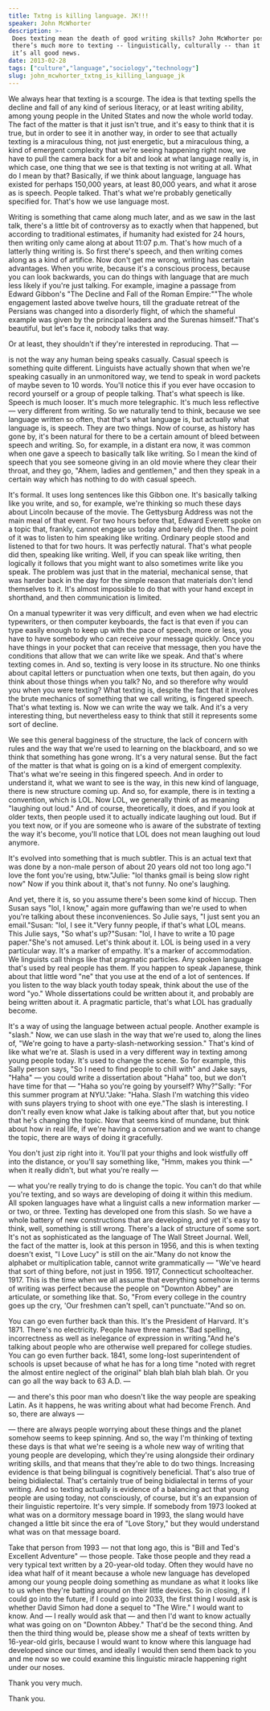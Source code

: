 ```yaml
---
title: Txtng is killing language. JK!!!
speaker: John McWhorter
description: >-
 Does texting mean the death of good writing skills? John McWhorter posits that
 there’s much more to texting -- linguistically, culturally -- than it seems, and
 it’s all good news.
date: 2013-02-28
tags: ["culture","language","sociology","technology"]
slug: john_mcwhorter_txtng_is_killing_language_jk
---
```


We always hear that texting is a scourge. The idea is that texting spells the decline and
fall of any kind of serious literacy, or at least writing ability, among young people in
the United States and now the whole world today. The fact of the matter is that it just
isn't true, and it's easy to think that it is true, but in order to see it in another way,
in order to see that actually texting is a miraculous thing, not just energetic, but a
miraculous thing, a kind of emergent complexity that we're seeing happening right now, we
have to pull the camera back for a bit and look at what language really is, in which case,
one thing that we see is that texting is not writing at all. What do I mean by
that? Basically, if we think about language, language has existed for perhaps 150,000
years, at least 80,000 years, and what it arose as is speech. People talked. That's what
we're probably genetically specified for. That's how we use language most.

Writing is something that came along much later, and as we saw in the last talk, there's a
little bit of controversy as to exactly when that happened, but according to traditional
estimates, if humanity had existed for 24 hours, then writing only came along at about
11:07 p.m. That's how much of a latterly thing writing is. So first there's speech, and
then writing comes along as a kind of artifice. Now don't get me wrong, writing has certain
advantages. When you write, because it's a conscious process, because you can look
backwards, you can do things with language that are much less likely if you're just
talking. For example, imagine a passage from Edward Gibbon's "The Decline and Fall of the
Roman Empire:""The whole engagement lasted above twelve hours, till the graduate retreat
of the Persians was changed into a disorderly flight, of which the shameful example was
given by the principal leaders and the Surenas himself."That's beautiful, but let's face
it, nobody talks that way.

Or at least, they shouldn't if they're interested in reproducing. That —

is not the way any human being speaks casually. Casual speech is something quite different.
Linguists have actually shown that when we're speaking casually in an unmonitored way, we
tend to speak in word packets of maybe seven to 10 words. You'll notice this if you ever
have occasion to record yourself or a group of people talking. That's what speech is like.
Speech is much looser. It's much more telegraphic. It's much less reflective — very
different from writing. So we naturally tend to think, because we see language written so
often, that that's what language is, but actually what language is, is speech. They are
two things. Now of course, as history has gone by, it's been natural for there to be a
certain amount of bleed between speech and writing. So, for example, in a distant era now,
it was common when one gave a speech to basically talk like writing. So I mean the kind of
speech that you see someone giving in an old movie where they clear their throat, and they
go, "Ahem, ladies and gentlemen," and then they speak in a certain way which has nothing
to do with casual speech.

It's formal. It uses long sentences like this Gibbon one. It's basically talking like you
write, and so, for example, we're thinking so much these days about Lincoln because of the
movie. The Gettysburg Address was not the main meal of that event. For two hours before
that, Edward Everett spoke on a topic that, frankly, cannot engage us today and barely did
then. The point of it was to listen to him speaking like writing. Ordinary people stood
and listened to that for two hours. It was perfectly natural. That's what people did then,
speaking like writing. Well, if you can speak like writing, then logically it follows that
you might want to also sometimes write like you speak. The problem was just that in the
material, mechanical sense, that was harder back in the day for the simple reason that
materials don't lend themselves to it. It's almost impossible to do that with your hand
except in shorthand, and then communication is limited.

On a manual typewriter it was very difficult, and even when we had electric typewriters,
or then computer keyboards, the fact is that even if you can type easily enough to keep up
with the pace of speech, more or less, you have to have somebody who can receive your
message quickly. Once you have things in your pocket that can receive that message, then
you have the conditions that allow that we can write like we speak. And that's where
texting comes in. And so, texting is very loose in its structure. No one thinks about
capital letters or punctuation when one texts, but then again, do you think about those
things when you talk? No, and so therefore why would you when you were texting? What
texting is, despite the fact that it involves the brute mechanics of something that we
call writing, is fingered speech. That's what texting is. Now we can write the way we
talk. And it's a very interesting thing, but nevertheless easy to think that still it
represents some sort of decline.

We see this general bagginess of the structure, the lack of concern with rules and the way
that we're used to learning on the blackboard, and so we think that something has gone
wrong. It's a very natural sense. But the fact of the matter is that what is going on is a
kind of emergent complexity. That's what we're seeing in this fingered speech. And in
order to understand it, what we want to see is the way, in this new kind of language,
there is new structure coming up. And so, for example, there is in texting a convention,
which is LOL. Now LOL, we generally think of as meaning "laughing out loud." And of
course, theoretically, it does, and if you look at older texts, then people used it to
actually indicate laughing out loud. But if you text now, or if you are someone who is
aware of the substrate of texting the way it's become, you'll notice that LOL does not
mean laughing out loud anymore.

It's evolved into something that is much subtler. This is an actual text that was done by a
non-male person of about 20 years old not too long ago."I love the font you're using,
btw."Julie: "lol thanks gmail is being slow right now" Now if you think about it, that's
not funny. No one's laughing. 

And yet, there it is, so you assume there's been some kind of hiccup. Then Susan says "lol,
I know," again more guffawing than we're used to when you're talking about these
inconveniences. So Julie says, "I just sent you an email."Susan: "lol, I see it."Very funny
people, if that's what LOL means. This Julie says, "So what's up?"Susan: "lol, I have to
write a 10 page paper."She's not amused. Let's think about it. LOL is being used in a very
particular way. It's a marker of empathy. It's a marker of accommodation. We linguists
call things like that pragmatic particles. Any spoken language that's used by real people
has them. If you happen to speak Japanese, think about that little word "ne" that you use
at the end of a lot of sentences. If you listen to the way black youth today speak, think
about the use of the word "yo." Whole dissertations could be written about it, and
probably are being written about it. A pragmatic particle, that's what LOL has gradually
become.

It's a way of using the language between actual people. Another example is "slash." Now, we
can use slash in the way that we're used to, along the lines of, "We're going to have a
party-slash-networking session." That's kind of like what we're at. Slash is used in a
very different way in texting among young people today. It's used to change the scene. So
for example, this Sally person says, "So I need to find people to chill with" and Jake
says, "Haha" — you could write a dissertation about "Haha" too, but we don't have time for
that — "Haha so you're going by yourself? Why?"Sally: "For this summer program at
NYU."Jake: "Haha. Slash I'm watching this video with suns players trying to shoot with one
eye."The slash is interesting. I don't really even know what Jake is talking about after
that, but you notice that he's changing the topic. Now that seems kind of mundane, but
think about how in real life, if we're having a conversation and we want to change the
topic, there are ways of doing it gracefully.

You don't just zip right into it. You'll pat your thighs and look wistfully off into the
distance, or you'll say something like, "Hmm, makes you think —" when it really didn't,
but what you're really — 

— what you're really trying to do is change the topic. You can't do that while you're
texting, and so ways are developing of doing it within this medium. All spoken languages
have what a linguist calls a new information marker — or two, or three. Texting has
developed one from this slash. So we have a whole battery of new constructions that are
developing, and yet it's easy to think, well, something is still wrong. There's a lack of
structure of some sort. It's not as sophisticated as the language of The Wall Street
Journal. Well, the fact of the matter is, look at this person in 1956, and this is when
texting doesn't exist, "I Love Lucy" is still on the air."Many do not know the alphabet or
multiplication table, cannot write grammatically — "We've heard that sort of thing before,
not just in 1956. 1917, Connecticut schoolteacher. 1917. This is the time when we all
assume that everything somehow in terms of writing was perfect because the people on
"Downton Abbey" are articulate, or something like that. So, "From every college in the
country goes up the cry, 'Our freshmen can't spell, can't punctuate.'"And so
on.

You can go even further back than this. It's the President of Harvard. It's 1871. There's
no electricity. People have three names."Bad spelling, incorrectness as well as inelegance
of expression in writing."And he's talking about people who are otherwise well prepared
for college studies. You can go even further back. 1841, some long-lost superintendent of
schools is upset because of what he has for a long time "noted with regret the almost
entire neglect of the original" blah blah blah blah blah. Or you can go all the way back to
63 A.D. — 

— and there's this poor man who doesn't like the way people are speaking Latin. As it
happens, he was writing about what had become French. And so, there are always —

— there are always people worrying about these things and the planet somehow seems to keep
spinning. And so, the way I'm thinking of texting these days is that what we're seeing is a
whole new way of writing that young people are developing, which they're using alongside
their ordinary writing skills, and that means that they're able to do two things.
Increasing evidence is that being bilingual is cognitively beneficial. That's also true of
being bidialectal. That's certainly true of being bidialectal in terms of your writing.
And so texting actually is evidence of a balancing act that young people are using today,
not consciously, of course, but it's an expansion of their linguistic repertoire. It's
very simple. If somebody from 1973 looked at what was on a dormitory message board in
1993, the slang would have changed a little bit since the era of "Love Story," but they
would understand what was on that message board.

Take that person from 1993 — not that long ago, this is "Bill and Ted's Excellent
Adventure" — those people. Take those people and they read a very typical text written by
a 20-year-old today. Often they would have no idea what half of it meant because a whole
new language has developed among our young people doing something as mundane as what it
looks like to us when they're batting around on their little devices. So in closing, if I
could go into the future, if I could go into 2033, the first thing I would ask is whether
David Simon had done a sequel to "The Wire." I would want to know. And — I really would
ask that — and then I'd want to know actually what was going on on "Downton Abbey." That'd
be the second thing. And then the third thing would be, please show me a sheaf of texts
written by 16-year-old girls, because I would want to know where this language had
developed since our times, and ideally I would then send them back to you and me now so we
could examine this linguistic miracle happening right under our noses.

Thank you very much.

Thank you. 

<!--
ad_duration=3.33
event="TED2013"
external_start_time=0
intro_duration=11.82
is_subtitle_required="False"
is_talk_featured="True"
language="en"
language_swap="False"
native_language="en"
number_of_related_talks=6
number_of_speakers=1
number_of_subtitled_videos=31
number_of_tags=4
number_of_talk_download_languages=32
number_of_talk_more_resources=0
number_of_talk_recommendations=0
number_of_talks_take_actions=0
post_ad_duration=0.83
published_timestamp="2013-04-22 14:59:34"
recording_date="2013-02-28"
speaker_description="Linguist"
speaker_is_published=1
speaker_name="John McWhorter"
speaker_what_others_say="The man changed my mind about texting. I love to gripe about it, but John McWhorter made me rethink how I felt."
talk_name="Txtng is killing language. JK!!!"
talks_tags=["culture","language","sociology","technology"]
url_audio="https://download.ted.com/talks/JohnMcWhorter_2013.mp3?apikey=acme-roadrunner"
url_photo_speaker="https://pe.tedcdn.com/images/ted/462b7b0e1402d0e0edfa98981d2c9e0632ba5545_254x191.jpg"
url_photo_talk="https://pe.tedcdn.com/images/ted/a0e809d8e0296630786284a24efab02ad0dcf31d_1600x1200.jpg"
url_webpage="https://www.ted.com/talks/john_mcwhorter_txtng_is_killing_language_jk"
video_type_name="TED Stage Talk"
-->